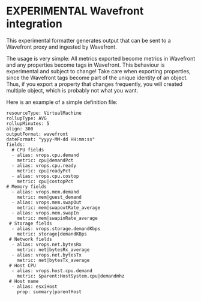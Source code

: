 # EXPERIMENTAL Wavefront integration

This experimental formatter generates output that can be sent to a Wavefront proxy and ingested by Wavefront. 

The usage is very simple: All metrics exported become metrics in Wavefront and any properties become tags in Wavefront. This behaviour is 
experimental and subject to change! Take care when exporting properties, since the Wavefront tags become part of the unique identity of an
object. Thus, if you export a property that changes frequently, you will created multiple object, which is probably not what you want. 

Here is an example of a simple definition file:

    resourceType: VirtualMachine
    rollupType: AVG
    rollupMinutes: 5
    align: 300
    outputFormat: wavefront
    dateFormat: "yyyy-MM-dd HH:mm:ss"
    fields:
      # CPU fields
      - alias: vrops.cpu.demand
        metric: cpu|demandPct
      - alias: vrops.cpu.ready
        metric: cpu|readyPct
      - alias: vrops.cpu.costop
        metric: cpu|costopPct
    # Memory fields
      - alias: vrops.mem.demand
        metric: mem|guest_demand
      - alias: vrops.mem.swapOut
        metric: mem|swapoutRate_average
      - alias: vrops.mem.swapIn
        metric: mem|swapinRate_average
     # Storage fields
      - alias: vrops.storage.demandKbps
        metric: storage|demandKBps
     # Network fields
      - alias: vrops.net.bytesRx
        metric: net|bytesRx_average
      - alias: vrops.net.bytesTx
        metric: net|bytesTx_average
     # Host CPU
      - alias: vrops.host.cpu.demand
        metric: $parent:HostSystem.cpu|demandmhz
     # Host name
      - alias: esxiHost
        prop: summary|parentHost

